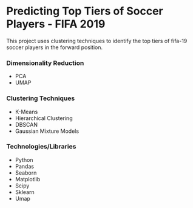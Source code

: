 # Predicting Top Tiers of Soccer Players - FIFA 2019
This project uses clustering techniques to identify the top tiers of fifa-19 soccer players in the forward position.

### Dimensionality Reduction
- PCA
- UMAP

### Clustering Techniques
- K-Means
- Hierarchical Clustering
- DBSCAN
- Gaussian Mixture Models

### Technologies/Libraries
- Python
- Pandas
- Seaborn
- Matplotlib
- Scipy
- Sklearn
- Umap



